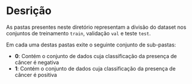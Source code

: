 # Desrição
As pastas presentes neste diretório representam a divisão do dataset nos conjuntos de treinamento `train`, validação `val` 
e teste `test`.

Em cada uma destas pastas exite o seguinte conjunto de sub-pastas:
- **0**: Contém o conjunto de dados cuja classificação da presença de câncer é negativa
- **1**: Contém o conjunto de dados cuja classificação da presença de câncer é positiva
